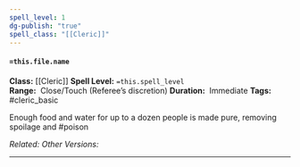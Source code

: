 ```yaml
---
spell_level: 1
dg-publish: "true"
spell_class: "[[Cleric]]"
---
```


#### `=this.file.name`

**Class:** [[Cleric]]
**Spell Level:** `=this.spell_level`  
**Range:**  Close/Touch (Referee’s discretion)
**Duration:**  Immediate
**Tags:** #cleric_basic 

Enough food and water for up to a dozen people is made pure, removing spoilage and #poison

*Related:* 
*Other Versions:*
___
